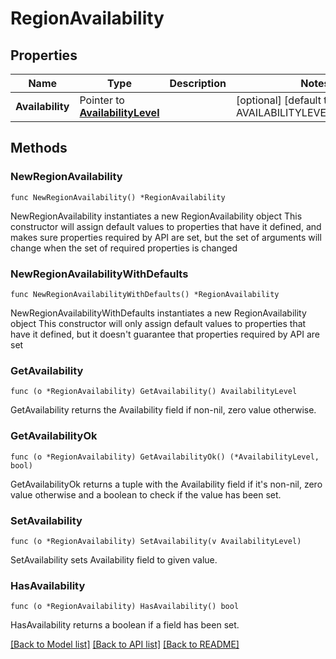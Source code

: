 # RegionAvailability

## Properties

Name | Type | Description | Notes
------------ | ------------- | ------------- | -------------
**Availability** | Pointer to [**AvailabilityLevel**](AvailabilityLevel.md) |  | [optional] [default to AVAILABILITYLEVEL_UNKNOWN]

## Methods

### NewRegionAvailability

`func NewRegionAvailability() *RegionAvailability`

NewRegionAvailability instantiates a new RegionAvailability object
This constructor will assign default values to properties that have it defined,
and makes sure properties required by API are set, but the set of arguments
will change when the set of required properties is changed

### NewRegionAvailabilityWithDefaults

`func NewRegionAvailabilityWithDefaults() *RegionAvailability`

NewRegionAvailabilityWithDefaults instantiates a new RegionAvailability object
This constructor will only assign default values to properties that have it defined,
but it doesn't guarantee that properties required by API are set

### GetAvailability

`func (o *RegionAvailability) GetAvailability() AvailabilityLevel`

GetAvailability returns the Availability field if non-nil, zero value otherwise.

### GetAvailabilityOk

`func (o *RegionAvailability) GetAvailabilityOk() (*AvailabilityLevel, bool)`

GetAvailabilityOk returns a tuple with the Availability field if it's non-nil, zero value otherwise
and a boolean to check if the value has been set.

### SetAvailability

`func (o *RegionAvailability) SetAvailability(v AvailabilityLevel)`

SetAvailability sets Availability field to given value.

### HasAvailability

`func (o *RegionAvailability) HasAvailability() bool`

HasAvailability returns a boolean if a field has been set.


[[Back to Model list]](../README.md#documentation-for-models) [[Back to API list]](../README.md#documentation-for-api-endpoints) [[Back to README]](../README.md)



